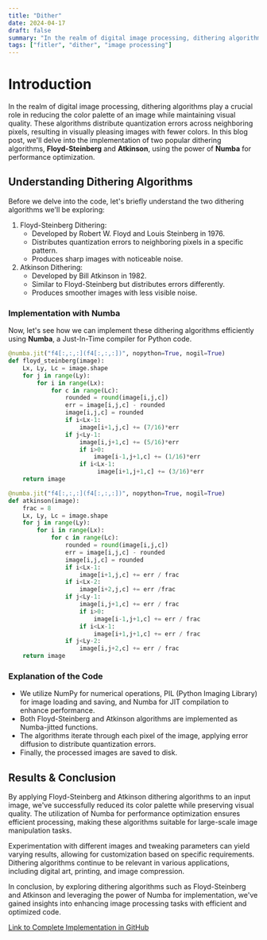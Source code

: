```yaml
---
title: "Dither"
date: 2024-04-17
draft: false
summary: "In the realm of digital image processing, dithering algorithms play a crucial role in reducing the color palette of an image while maintaining visual quality."
tags: ["fitler", "dither", "image processing"]
---
```


# Introduction

In the realm of digital image processing, dithering algorithms play a crucial role in reducing the color palette of an image while maintaining visual quality. These algorithms distribute quantization errors across neighboring pixels, resulting in visually pleasing images with fewer colors. In this blog post, we'll delve into the implementation of two popular dithering algorithms, **Floyd-Steinberg** and **Atkinson**, using the power of **Numba** for performance optimization.

## Understanding Dithering Algorithms

Before we delve into the code, let's briefly understand the two dithering algorithms we'll be exploring:

1. Floyd-Steinberg Dithering:
    - Developed by Robert W. Floyd and Louis Steinberg in 1976.
    - Distributes quantization errors to neighboring pixels in a specific pattern.
    - Produces sharp images with noticeable noise.
2. Atkinson Dithering:
    - Developed by Bill Atkinson in 1982.
    - Similar to Floyd-Steinberg but distributes errors differently.
    - Produces smoother images with less visible noise.

### Implementation with Numba

Now, let's see how we can implement these dithering algorithms efficiently using **Numba**, a Just-In-Time compiler for Python code.

```Python
@numba.jit("f4[:,:,:](f4[:,:,:])", nopython=True, nogil=True)
def floyd_steinberg(image):
    Lx, Ly, Lc = image.shape
    for j in range(Ly):
        for i in range(Lx):
            for c in range(Lc):
                rounded = round(image[i,j,c])
                err = image[i,j,c] - rounded
                image[i,j,c] = rounded
                if i<Lx-1:
                    image[i+1,j,c] += (7/16)*err
                if j<Ly-1:
                    image[i,j+1,c] += (5/16)*err
                    if i>0:
                        image[i-1,j+1,c] += (1/16)*err
                    if i<Lx-1:
                         image[i+1,j+1,c] += (3/16)*err
    return image

@numba.jit("f4[:,:,:](f4[:,:,:])", nopython=True, nogil=True)
def atkinson(image):
    frac = 8
    Lx, Ly, Lc = image.shape
    for j in range(Ly):
        for i in range(Lx):
            for c in range(Lc):
                rounded = round(image[i,j,c])
                err = image[i,j,c] - rounded
                image[i,j,c] = rounded
                if i<Lx-1:
                    image[i+1,j,c] += err / frac
                if i<Lx-2:
                    image[i+2,j,c] += err /frac
                if j<Ly-1:
                    image[i,j+1,c] += err / frac
                    if i>0:
                        image[i-1,j+1,c] += err / frac
                    if i<Lx-1:
                        image[i+1,j+1,c] += err / frac
                if j<Ly-2:
                    image[i,j+2,c] += err / frac
    return image
```

### Explanation of the Code

- We utilize NumPy for numerical operations, PIL (Python Imaging Library) for image loading and saving, and Numba for JIT compilation to enhance performance.
- Both Floyd-Steinberg and Atkinson algorithms are implemented as Numba-jitted functions.
- The algorithms iterate through each pixel of the image, applying error diffusion to distribute quantization errors.
- Finally, the processed images are saved to disk.

## Results & Conclusion

By applying Floyd-Steinberg and Atkinson dithering algorithms to an input image, we've successfully reduced its color palette while preserving visual quality.
The utilization of Numba for performance optimization ensures efficient processing, making these algorithms suitable for large-scale image manipulation tasks.

Experimentation with different images and tweaking parameters can yield varying results, allowing for customization based on specific requirements. Dithering algorithms continue to be relevant in various applications, including digital art, printing, and image compression.

In conclusion, by exploring dithering algorithms such as Floyd-Steinberg and Atkinson and leveraging the power of Numba for implementation, we've gained insights into enhancing image processing tasks with efficient and optimized code.

[Link to Complete Implementation in GitHub](https://github.com/AestheticVoyager/dither-filter/tree/main)
